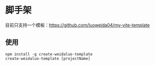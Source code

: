 # 脚手架
目前只支持一个模板：https://github.com/luoweida04/my-vite-template

## 使用
```
npm install -g create-weidaluo-template
create-weidaluo-template [projectName]
```

